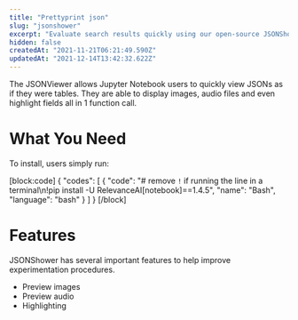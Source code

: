 ```yaml
---
title: "Prettyprint json"
slug: "jsonshower"
excerpt: "Evaluate search results quickly using our open-source JSONShower"
hidden: false
createdAt: "2021-11-21T06:21:49.590Z"
updatedAt: "2021-12-14T13:42:32.622Z"
---
```

The JSONViewer allows Jupyter Notebook users to quickly view JSONs as if they were tables. They are able to display images, audio files and even highlight fields all in 1 function call.

# What You Need

To install, users simply run:

[block:code]
{
  "codes": [
    {
      "code": "# remove `!` if running the line in a terminal\n!pip install -U RelevanceAI[notebook]==1.4.5",
      "name": "Bash",
      "language": "bash"
    }
  ]
}
[/block]

# Features

JSONShower has several important features to help improve experimentation procedures.

- Preview images
- Preview audio
- Highlighting
